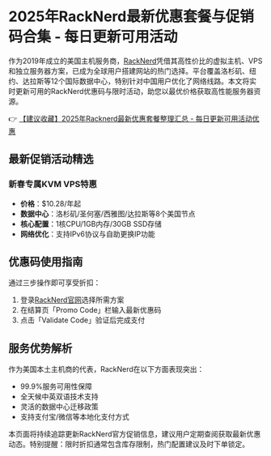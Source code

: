 # 2025年RackNerd最新优惠套餐与促销码合集 - 每日更新可用活动

作为2019年成立的美国主机服务商，[RackNerd](https://bit.ly/Rack_Nerd)凭借其高性价比的虚拟主机、VPS和独立服务器方案，已成为全球用户搭建网站的热门选择。平台覆盖洛杉矶、纽约、达拉斯等12个国际数据中心，特别针对中国用户优化了网络线路。本文将实时更新可用的RackNerd优惠码与限时活动，助您以最优价格获取高性能服务器资源。

👉 [【建议收藏】2025年Racknerd最新优惠套餐整理汇总 - 每日更新可用活动优惠](https://bit.ly/Rack_Nerd)

## 最新促销活动精选

### 新春专属KVM VPS特惠
- **价格**：$10.28/年起
- **数据中心**：洛杉矶/圣何塞/西雅图/达拉斯等8个美国节点
- **核心配置**：1核CPU/1GB内存/30GB SSD存储
- **网络优化**：支持IPv6协议与自助更换IP功能

## 优惠码使用指南

通过三步操作即可享受折扣：
1. 登录[RackNerd官网](https://bit.ly/Rack_Nerd)选择所需方案
2. 在结算页「Promo Code」栏输入最新优惠码
3. 点击「Validate Code」验证后完成支付

## 服务优势解析
作为美国本土主机商的代表，RackNerd在以下方面表现突出：
- 99.9%服务可用性保障
- 全天候中英双语技术支持
- 灵活的数据中心迁移政策
- 支持支付宝/微信等本地化支付方式

本页面将持续追踪更新RackNerd官方促销信息，建议用户定期查阅获取最新优惠动态。特别提醒：限时折扣通常包含库存限制，热门配置建议及时下单锁定。